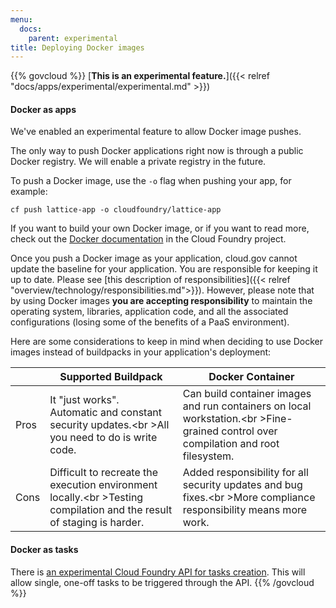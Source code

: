 ```yaml
---
menu:
  docs:
    parent: experimental
title: Deploying Docker images
---
```


{{% govcloud %}}
[**This is an experimental feature.**]({{< relref "docs/apps/experimental/experimental.md" >}})

#### Docker as apps

We've enabled an experimental feature to allow Docker image pushes.

The only way to push Docker applications right now is through a public Docker registry. We will enable a private registry in the future.

To push a Docker image, use the `-o` flag when pushing your app, for example:

`cf push lattice-app -o cloudfoundry/lattice-app`

If you want to build your own Docker image, or if you want to read more, check out the [Docker documentation](http://docs.cloudfoundry.org/adminguide/docker.html) in the Cloud Foundry project.

Once you push a Docker image as your application, cloud.gov cannot update the baseline for your application. You are responsible for keeping it up to date. Please see [this description of responsibilities]({{< relref "overview/technology/responsibilities.md">}}). However, please note that by using Docker images **you are accepting responsibility** to maintain the operating system, libraries, application code, and all the associated configurations (losing some of the benefits of a PaaS environment).

Here are some considerations to keep in mind when deciding to use Docker images instead of buildpacks in your application's deployment:

|   | Supported Buildpack | Docker Container  |
|---|---|---|
| Pros | It "just works".<br />Automatic and constant security updates.<br \>All you need to do is write code. | Can build container images and run containers on local workstation.<br \>Fine-grained control over compilation and root filesystem. |
| Cons | Difficult to recreate the execution environment locally.<br \>Testing compilation and the result of staging is harder. | Added responsibility for all security updates and bug fixes.<br \>More compliance responsibility means more work.  |

<!-- Based on the table in this slide: https://twitter.com/benbravo73/status/781125385777999872 -->

#### Docker as tasks

There is [an experimental Cloud Foundry API for tasks creation](http://v3-apidocs.cloudfoundry.org/version/3.0.0-alpha.1/index.html#tasks). This will allow single, one-off tasks to be triggered through the API.
{{% /govcloud %}}
